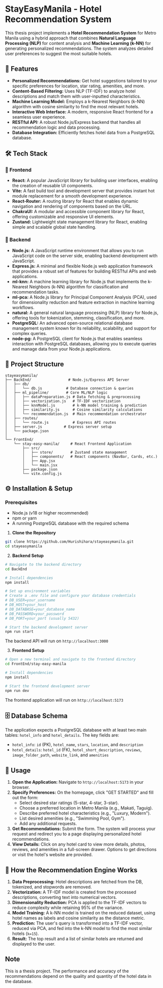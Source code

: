 # StayEasyManila - Hotel Recommendation System

This thesis project implements a **Hotel Recommendation System** for Metro Manila using a hybrid approach that combines **Natural Language Processing (NLP)** for content analysis and **Machine Learning (k-NN)** for generating personalized recommendations. The system analyzes detailed user preferences to suggest the most suitable hotels.

## 🚀 Features

- **Personalized Recommendations:** Get hotel suggestions tailored to your specific preferences for location, star rating, amenities, and more.
- **Content-Based Filtering:** Uses NLP (TF-IDF) to analyze hotel descriptions and match them with user-inputted characteristics.
- **Machine Learning Model:** Employs a k-Nearest Neighbors (k-NN) algorithm with cosine similarity to find the most relevant hotels.
- **Interactive Web Interface:** A modern, responsive React frontend for a seamless user experience.
- **RESTful API:** A robust Node.js/Express backend that handles all recommendation logic and data processing.
- **Database Integration:** Efficiently fetches hotel data from a PostgreSQL database.

## 🛠️ Tech Stack

### 🔹 Frontend

- **React:** A popular JavaScript library for building user interfaces, enabling the creation of reusable UI components.
- **Vite:** A fast build tool and development server that provides instant hot module replacement for a smooth development experience.
- **React-Router:** A routing library for React that enables dynamic navigation and rendering of components based on the URL.
- **ChakraUI:** A modular and accessible component library for React, offering customizable and responsive UI elements.
- **Zustand:** Lightweight state management library for React, enabling simple and scalable global state handling.

### 🔸 Backend

- **Node.js:** A JavaScript runtime environment that allows you to run JavaScript code on the server side, enabling backend development with JavaScript.
- **Express.js:** A minimal and flexible Node.js web application framework that provides a robust set of features for building RESTful APIs and web applications.
- **ml-knn:** A machine learning library for Node.js that implements the k-Nearest Neighbors (k-NN) algorithm for classification and recommendation tasks.
- **ml-pca:** A Node.js library for Principal Component Analysis (PCA), used for dimensionality reduction and feature extraction in machine learning workflows.
- **natural:** A general natural language processing (NLP) library for Node.js, offering tools for tokenization, stemming, classification, and more.
- **PostgreSQL:** An advanced open-source relational database management system known for its reliability, scalability, and support for complex queries.
- **node-pg:** A PostgreSQL client for Node.js that enables seamless interaction with PostgreSQL databases, allowing you to execute queries and manage data from your Node.js applications.

## 📁 Project Structure

```plaintext
stayeasymanila/
├── BackEnd/                 # Node.js/Express API Server
│   ├── db/
│   │   └── db.js           # Database connection & queries
│   ├── ml_pipeline/        # Core ML/NLP logic
│   │   ├── dataPreparation.js # Data fetching & preprocessing
│   │   ├── vectorization.js   # TF-IDF vectorization
│   │   ├── knnModel.js        # k-NN model training & prediction
│   │   ├── similarity.js      # Cosine similarity calculations
│   │   └── recommendation.js  # Main recommendation orchestrator
│   ├── routes/
│   │   └── route.js           # Express API routes
│   ├── server.js          # Express server setup
│   └── package.json
│
└── FrontEnd/
    └── stay-easy-manila/     # React Frontend Application
        ├── src/
        │   ├── store/        # Zustand state management
        │   ├── components/   # React components (NavBar, Cards, etc.)
        │   ├── App.jsx
        │   └── main.jsx
        ├── package.json
        └── vite.config.js
```

## ⚙️ Installation & Setup

### Prerequisites

- Node.js (v18 or higher recommended)
- npm or yarn
- A running PostgreSQL database with the required schema

1. **Clone the Repository**

```bash
git clone https://github.com/Hurishihara/stayeasymanila.git
cd stayeasymanila
```
2. **Backend Setup**

```bash
# Navigate to the backend directory
cd BackEnd

# Install dependencies
npm install

# Set up environment variables
# Create a .env file and configure your database credentials
# DB_USER=your_username
# DB_HOST=your_host
# DB_DATABASE=your_database_name
# DB_PASSWORD=your_password
# DB_PORT=your_port (usually 5432)

# Start the backend development server
npm run start
```

The backend API will run on `http://localhost:3000`


3. **Frontend Setup**

```bash
# Open a new terminal and navigate to the frontend directory
cd FrontEnd/stay-easy-manila

# Install dependencies
npm install

# Start the frontend development server
npm run dev
```

The frontend application will run on `http://localhost:5173`

## 🗄️ Database Schema

The application expects a PostgreSQL database with at least two main tables: `hotel_info` and `hotel_details`. The key fields are:

- `hotel_info`: `id` (PK), `hotel_name`, `stars`, `location`, and `description`
- `hotel_details`: `hotel_id` (FK), `hotel_short_description`, `reviews`, `image_folder_path`, `website_link`, and `amenities`

## 🔧 Usage

1. **Open the Application:** Navigate to `http://localhost:5173` in your browser.
2. **Specify Preferences:** On the homepage, click "GET STARTED" and fill out the form:
   - Select desired star ratings (5-star, 4-star, 3-star).
   - Choose a preferred location in Metro Manila (e.g., Makati, Taguig).
   - Describe preferred hotel characteristics (e.g., "Luxury, Modern").
   - List desired amenities (e.g., "Swimming Pool, Gym").
   - Add any additional requests.
3. **Get Recommendations:** Submit the form. The system will process your request and redirect you to a page displaying personalized hotel
recommendations.
4. **View Details:** Click on any hotel card to view more details, photos, reviews, and amenities in a full-screen drawer. Options to get directions or visit the hotel's website are provided.

## 🤖 How the Recommendation Engine Works

1. **Data Preprocessing:** Hotel descriptions are fetched from the DB, tokenized, and stopwords are removed.
2. **Vectorization:** A TF-IDF model is created from the processed descriptions, converting text into numerical vectors.
3. **Dimensionality Reduction:** PCA is applied to the TF-IDF vectors to reduce complexity while retaining 95% of the variance.
4. **Model Training:** A k-NN model is trained on the reduced dataset, using hotel names as labels and cosine similarity as the distance metric.
5. **Prediction:** The user's query is transformed into a TF-IDF vector, reduced via PCA, and fed into the k-NN model to find the most similar hotels (`k=15`).
6. **Result:** The top result and a list of similar hotels are returned and displayed to the user.

## Note

This is a thesis project. The performance and accuracy of the recommendations depend on the quality and quantity of the hotel data in the database.
